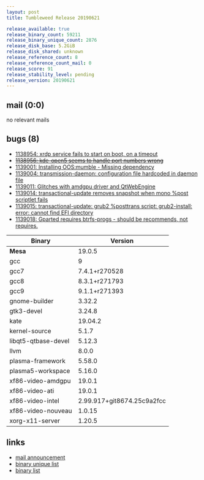 ```yaml
---
layout: post
title: Tumbleweed Release 20190621

release_available: true
release_binary_count: 59211
release_binary_unique_count: 2876
release_disk_base: 5.2GiB
release_disk_shared: unknown
release_reference_count: 8
release_reference_count_mail: 0
release_score: 91
release_stability_level: pending
release_version: 20190621
---
```


## mail (0:0)

no relevant mails

## bugs (8)

<!--more-->

- [1138954: xrdp service fails to start on boot, on a timeout](https://bugzilla.opensuse.org/show_bug.cgi?id=1138954)
- ~~[1138956: kde-open5 seems to handle port numbers wrong](https://bugzilla.opensuse.org/show_bug.cgi?id=1138956)~~
- [1139001: Installing OOS:mumble - Missing dependency](https://bugzilla.opensuse.org/show_bug.cgi?id=1139001)
- [1139004: transmission-daemon: configuration file hardcoded in daemon file](https://bugzilla.opensuse.org/show_bug.cgi?id=1139004)
- [1139011: Glitches with amdgpu driver and QtWebEngine](https://bugzilla.opensuse.org/show_bug.cgi?id=1139011)
- [1139014: transactional-update removes snapshot when mono %post scriptlet fails](https://bugzilla.opensuse.org/show_bug.cgi?id=1139014)
- [1139015: transactional-update: grub2 %posttrans script: grub2-install: error: cannot find EFI directory](https://bugzilla.opensuse.org/show_bug.cgi?id=1139015)
- [1139018: Gparted requires btrfs-progs - should be recommends, not requires.](https://bugzilla.opensuse.org/show_bug.cgi?id=1139018)

Binary | Version
--- | ---
**Mesa** | 19.0.5
gcc | 9
gcc7 | 7.4.1+r270528
gcc8 | 8.3.1+r271793
gcc9 | 9.1.1+r271393
gnome-builder | 3.32.2
gtk3-devel | 3.24.8
kate | 19.04.2
kernel-source | 5.1.7
libqt5-qtbase-devel | 5.12.3
llvm | 8.0.0
plasma-framework | 5.58.0
plasma5-workspace | 5.16.0
xf86-video-amdgpu | 19.0.1
xf86-video-ati | 19.0.1
xf86-video-intel | 2.99.917+git8674.25c9a2fcc
xf86-video-nouveau | 1.0.15
xorg-x11-server | 1.20.5

## links

- [mail announcement](https://lists.opensuse.org/opensuse-factory/2019-06/msg00311.html)
- [binary unique list](http://download.opensuse.org/history/20190621/rpm.unique.list)
- [binary list](http://download.opensuse.org/history/20190621/rpm.list)
